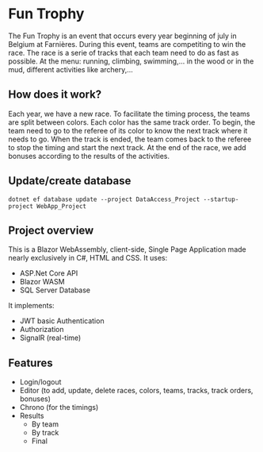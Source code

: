 # Fun Trophy
The Fun Trophy is an event that occurs every year beginning of july in Belgium at Farnières.
During this event, teams are competiting to win the race.
The race is a serie of tracks that each team need to do as fast as possible. 
At the menu: running, climbing, swimming,... in the wood or in the mud, different activities like archery,...

## How does it work?
Each year, we have a new race. To facilitate the timing process, the teams are split between colors.
Each color has the same track order. 
To begin, the team need to go to the referee of its color to know the next track where it needs to go. When the track is ended, the team comes back to the referee to stop the timing and start the next track.
At the end of the race, we add bonuses according to the results of the activities.

## Update/create database
`dotnet ef database update --project DataAccess_Project --startup-project WebApp_Project`

## Project overview
This is a Blazor WebAssembly, client-side, Single Page Application made nearly exclusively in C#, HTML and CSS.
It uses:
- ASP.Net Core API
- Blazor WASM
- SQL Server Database

It implements:
- JWT basic Authentication
- Authorization
- SignalR (real-time)

## Features
- Login/logout
- Editor (to add, update, delete races, colors, teams, tracks, track orders, bonuses)
- Chrono (for the timings)
- Results
  - By team
  - By track
  - Final


